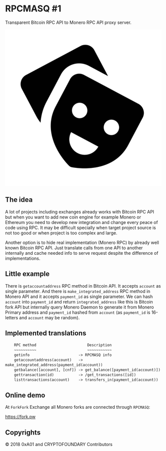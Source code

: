 # RPCMASQ #1

Transparent Bitcoin RPC API to Monero RPC API proxy server.

![RPCMASQ](./masq.png)

## The idea

A lot of projects including exchanges already works with Bitcoin RPC API but when you want to add new coin engine for example Monero or Ethereum you need to develop new integration and change every peace of code using RPC. It may be difficult specially when target project source is not too good or when project is too complex and large.

Another option is to hide real implementation (Monero RPC) by already well known Bitcoin RPC API. Just translate calls from one API to another internally and cache needed info to serve request despite the difference of implementations.

## Little example

There is `getaccountaddress` RPC method in Bitcoin API. It accepts `account` as single parameter. And there is `make_integrated_address` RPC method in Monero API and it accepts `payment_id` as single parameter. We can hash `account` into `payment_id` and return `integrated_address` like this is Bitcoin fork API but internally query Monero Daemon to generate it from Monero Primary address and `payment_id` hashed from `account` (as `payment_id` is 16-letters and `account` may be random).

## Implemented translations

```
    RPC method                       Description
    ~~~~~~~~~~                       ~~~~~~~~~~~
    getinfo                      -> RPCMASQ info
    getaccountaddress(account)   -> make_integrated_address(payment_id(account))
    getbalance([account], [cnf]) -> get_balance([payment_id(account)])
    gettransaction(id)           -> /get_transactions([id])
    listtransactions(account)    -> transfers_in(payment_id(account))
```

## Online demo

At `ForkFork` Exchange all Monero forks are connected through `RPCMASQ`:

https://fork.pw

## Copyrights

&copy; 2018 0xA01 and CRYPTOFOUNDARY Contributors


